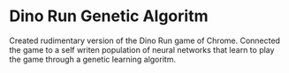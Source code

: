 # Dino Run Genetic Algoritm

Created rudimentary version of the Dino Run game of Chrome.
Connected the game to a self writen population of neural networks that learn to play the game through a genetic learning algoritm.

